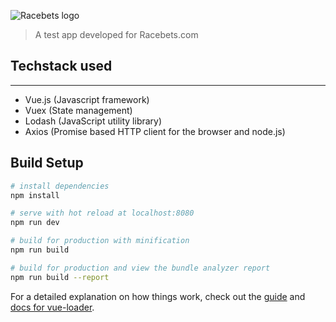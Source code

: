 ![Racebets logo](assets/racebets-logo.jpg?raw=true "Title")



> A test app developed for Racebets.com 

## Techstack used
___
  * Vue.js (Javascript framework)
  * Vuex (State management)
  * Lodash (JavaScript utility library)
  * Axios (Promise based HTTP client for the browser and node.js)

## Build Setup

``` bash
# install dependencies
npm install

# serve with hot reload at localhost:8080
npm run dev

# build for production with minification
npm run build

# build for production and view the bundle analyzer report
npm run build --report
```

For a detailed explanation on how things work, check out the [guide](http://vuejs-templates.github.io/webpack/) and [docs for vue-loader](http://vuejs.github.io/vue-loader).
